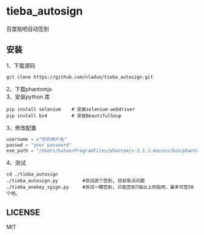 # tieba_autosign
百度贴吧自动签到

## 安装
1、下载源码
``` shell
git clone https://github.com/nladuo/tieba_autosign.git
```
2、下载phantomjs  
3、安装python 库
``` shell
pip install selenium    # 安装selenium webdriver
pip install bs4         # 安装BeautifulSoup
```
3、修改配置
``` python
username = u"你的用户名"
passwd = "your password"
exe_path = "/Users/kalen/Programfiles/phantomjs-2.1.1-macosx/bin/phantomjs"
```
4、测试
``` shell
cd ./tieba_autosign
./tieba_autosign.py         #测试逐个签到, 目前有点问题
./tieba_onekey_sgign.py     #测试一键签到, 只能签到7级以上的贴吧，最多可签50个吧。
```

## LICENSE
MIT
